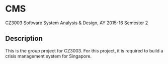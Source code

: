 # CMS
CZ3003 Software System Analysis &amp; Design, AY 2015-16 Semester 2
## Description
This is the group project for CZ3003. For this project, it is required to build a crisis management system for Singapore.
